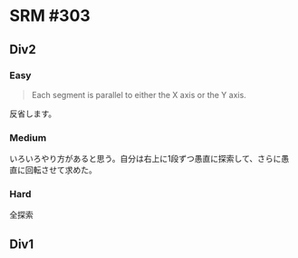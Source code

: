 # SRM #303

## Div2

### Easy
> Each segment is parallel to either the X axis or the Y axis.

反省します。

### Medium
いろいろやり方があると思う。自分は右上に1段ずつ愚直に探索して、さらに愚直に回転させて求めた。

### Hard
全探索

## Div1
